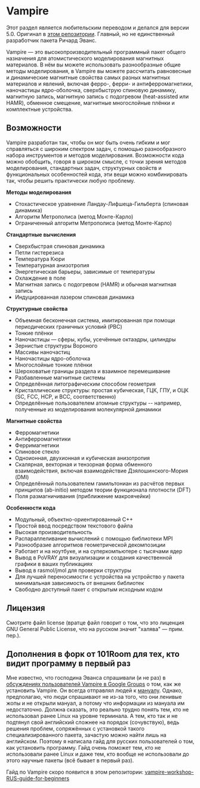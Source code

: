 Vampire
==============
Этот раздел является любительским переводом и делался для версии 5.0. Оригинал в [этом репозитории](https://github.com/richard-evans/vampire). Главный, но не единственный разработчик пакета Ричард Эванс.

Vampire — это высокопроизводительный программный пакет общего назначения для атомистического моделирования магнитных материалов. В нём вы можете использовать разнообразные общие методы моделирования, в Vampire вы можете рассчитать равновесные и динамические магнитные свойства самых разных магнитных материалов и явлений, включая ферро-, ферри- и антиферромагнетики, наночастицы ядро-оболочка, сверхбыструю спиновую динамику, магнитную запись, магнитную запись с подогревом (heat-assisted или HAMR), обменное смещение, магнитные многослойные плёнки и комплектные устройства.

Возможности
---------------
Vampire разработан так, чтобы он мог быть очень гибким и мог справляться с широким спектром задач, с помощью разнообразного набора инструментов и методов моделирования. Возможности кода можно обобщить, говоря в широком смысле, с точки зрения методов моделирования, стандартных задач, структурных свойств и функциональных особенностей кода, эти вещи можно комбинировать так, чтобы решить практически любую проблему.

**Методы моделирования**
- Стохастическое уравнение Ландау-Лифшеца-Гильберта (спиновая динамика)
- Алгоритм Метрополиса (метод Монте-Карло)
- Ограниченный алгоритм Метрополиса (метод Монте-Карло)

**Стандартные вычисления**
- Сверхбыстрая спиновая динамика
- Петли гистерезиса
- Температура Кюри
- Температурная анизотропия
- Энергетическая барьеры, зависимые от температуры
- Охлаждение в поле
- Магнитная запись с подогревом (HAMR) и обычная магнитная запись
- Индуцированная лазером спиновая динамика

**Структурные свойства**
- Объемная бесконечная система, имитированная при помощи периодических граничных условий (PBC)
- Тонкие плёнки
- Наночастицы — сферы, кубы, усечённые октаэдры, цилиндры
- Зернистые структуры Вороного
- Массивы наночастиц
- Наночастицы ядро-оболочка
- Многослойные тонкие плёнки
- Шероховатые границы раздела и взаимное перемешивание
- Разбавленные магнитные системы
- Определённая литографическим способом геометрия
- Кристаллические структуры: простая кубическая, ГЦК, ГПУ, и ОЦК (SC, FCC, HCP, и BCC, соответственно)
- Определённые пользователем атомные структуры -- например, полученные из моделирования молекулярной динамики

**Магнитные свойства**
- Ферромагнетики
- Антиферромагнетики
- Ферримагнетики
- Спиновое стекло
- Одноионная, двухионная и кубическая анизотропия
- Скалярная, векторная и тензорная форма обменного взаимодействия, включая взаимодействие Дзялошинского-Мория (DMI)
- Определённый пользователем гамильтониан из расчётов первых принципов (ab-initio) методом теории функционала плотности (DFT)
- Поля размагничивания (приближение макроячейки)

**Особенности кода**
- Модульный, объектно-ориентированный C++
- Простой ввод посредством текстового файла
- Высокая производительность
- Распараллеливание вычислений с помощью библиотеки MPI
- Разнообразие алгоритмов геометрической декомпозиции
- Работает и на ноутбуке, и на суперкомпьютере с тысячами ядер
- Вывод в PoVRAY для визуализации и создания качественной графики в ваших публикациях
- Вывод в rasmol/jmol для проверки структуры
- Для лучшей переносимости с устройства на устройство у пакета минимальная зависимость от внешних библиотек
- Свободно доступный пакет с открытым исходным кодом

Лицензия
---------------
Смотрите файл license (вратце файл говорит о том, что это лиценция GNU General Public License, что на русском значит "халява" — прим. пер.).

Дополнения в форк от 101Room для тех, кто видит программу в первый раз
---------------
Мне известно, что господина Эванса спрашивали (и не раз) в [обсуждениях пользователей Vampire в Google Groups](groups.google.com/forum/#!forum/vampire-users) о том, как же установить Vampire. Он всегда отправлял людей к [мануалу](https://vampire.york.ac.uk/support/#manual). Однако, предполагаю, что люди спрашивают не из-за того, что они ленивые жопы и не открыли мануал, а потому что информации из мануала им недостаточно. Должна сказать, это реально трудно понять тем, кто не использовал ранее Linux на уровне терминала. А тем, кто так и не подтянул свой английский сложнее на порядок (сочувствую), ведь решения проблем, сопряжённых с установкой такого специализированного пакета, зачастую можно найти лишь на английском. Поэтому я написала гайд для русских пользователей о том, как установить программу. Гайд очень поможет тем, кто не использовали ранее Linux и даже тем, кто вообще не использовали до этого научные пакеты (всё бывает в первый раз).

Гайд по Vampire скоро появится в этом репозитории: [vampire-workshop-RUS-guide-for-beginners](https://github.com/101Room/vampire-workshop-RUS-guide-for-beginners)

